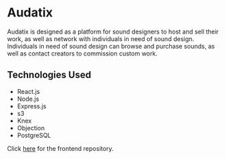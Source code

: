 # Audatix
Audatix is designed as a platform for sound designers to host and sell their work, as well as network with individuals in need of sound design. Individuals in need of sound design can browse and purchase sounds, as well as contact creators to commission custom work.

## Technologies Used
- React.js
- Node.js
- Express.js
- s3
- Knex
- Objection
- PostgreSQL

Click [here](https://github.com/cju5025/Audatix-Frontend) for the frontend repository.
